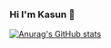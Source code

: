 ### Hi I'm Kasun 👋



[![Anurag's GitHub stats](https://github-readme-stats.vercel.app/api?username=kasunkavinda480)](https://github.com/anuraghazra/github-readme-stats)

<!--
**kasunkavinda480/kasunkavinda480** is a ✨ _special_ ✨ repository because its `README.md` (this file) appears on your GitHub profile.

Here are some ideas to get you started:

- 🔭 I’m currently working on ...
- 🌱 I’m currently learning ...
- 👯 I’m looking to collaborate on ...
- 🤔 I’m looking for help with ...
- 💬 Ask me about ...
- 📫 How to reach me: ...
- 😄 Pronouns: ...
- ⚡ Fun fact: ...
-->
